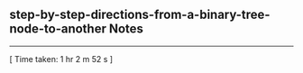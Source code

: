 <h2>step-by-step-directions-from-a-binary-tree-node-to-another Notes</h2><hr>[ Time taken: 1 hr 2 m 52 s ]